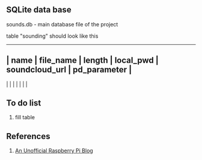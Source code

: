 ## SQLite data base

sounds.db - main database file of the project

table "sounding" should look like this

-----------------------------------------------------------------------------
| name  | file_name | length    | local_pwd | soundcloud_url | pd_parameter |
-----------------------------------------------------------------------------
|       |           |           |           |                |              |


## To do list

1. fill table

## References

1. [An Unofficial Raspberry Pi
   Blog](http://www.raspberrypiblog.com/2012/11/getting-started-with-databases-on-pi.html)
